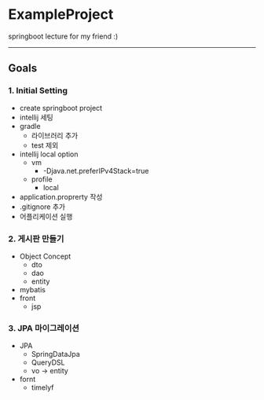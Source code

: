 # ExampleProject

springboot lecture for my friend :)

---

## Goals

### 1. Initial Setting  
- create springboot project
- intellij 세팅
- gradle
  - 라이브러리 추가
  - test 제외
- intellij local option
  - vm
    - -Djava.net.preferIPv4Stack=true
  - profile
    - local
- application.proprerty 작성
- .gitignore 추가
- 어플리케이션 실행

### 2. 게시판 만들기
- Object Concept
  - dto
  - dao
  - entity
- mybatis
- front
  - jsp
### 3. JPA 마이그레이션
- JPA
  - SpringDataJpa
  - QueryDSL
  - vo -> entity
- fornt
  - timelyf
